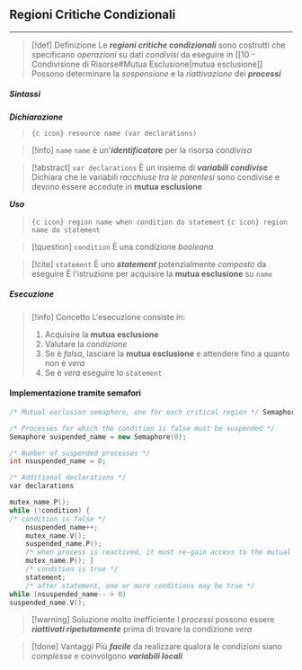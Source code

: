 ## Regioni Critiche Condizionali
---
>[!def] Definizione
>Le ***regioni critiche condizionali*** sono costrutti che specificano *operazioni* su dati *condivisi* da eseguire in [[10 - Condivisione di Risorse#Mutua Esclusione|mutua esclusione]] 
>Possono determinare la *sospensione* e la *riattivazione* dei ***processi***

##### Sintassi
***Dichiarazione***
>`{c icon} resource name (var declarations)`

>[!info] `name`
>`name` è un'***identificatore*** per la risorsa *condivisa*

>[!abstract] `var declarations`
>È un insieme di ***variabili condivise***
>Dichiara che le variabili *racchiuse tra le parentesi* sono condivise e devono essere accedute in **mutua esclusione**

***Uso***
>`{c icon} region name when condition do statement`
>`{c icon} region name do statement`

>[!question] `condition`
>È una condizione *booleana*

>[!cite] `statement`
>È uno ***statement*** potenzialmente *composto* da eseguire
>È l'istruzione per acquisire la **mutua esclusione** su `name`

##### Esecuzione
>[!info] Concetto
>L'esecuzione consiste in:
>1. Acquisire la **mutua esclusione**
>2. Valutare la *condizione*
>3. Se è *falsa*, lasciare la **mutua esclusione** e attendere fino a quanto non è *vera*
>4. Se è *vera* eseguire lo `statement`

#### Implementazione tramite semafori

```cpp title:"resource name (var declaration)"
/* Mutual exclusion semaphore, one for each critical region */ Semaphore mutex_name = new Semaphore(1); 

/* Processes for which the condition is false must be suspended */ 
Semaphore suspended_name = new Semaphore(0);

/* Number of suspended processes */
int nsuspended_name = 0;

/* Additional declarations */
var declarations
```

```cpp title:"region name when condition do statement"
mutex_name.P();
while (!condition) {
/* condition is false */ 
	nsuspended_name++;
	mutex_name.V();
	suspended_name.P(); 
	/* when process is reactived, it must re-gain access to the mutual exclusion */ 
	mutex_name.P(); } 
	/* condition is true */ 
	statement; 
	/* after statement, one or more conditions may be true */ 
while (nsuspended_name-- > 0) 
suspended_name.V();
```

>[!warning] Soluzione molto inefficiente
>I *processi* possono essere ***riattivati ripetutamente*** prima di trovare la condizione *vera*

>[!done] Vantaggi
>Più ***facile*** da realizzare qualora le condizioni siano *complesse* e coinvolgono ***variabili locali***

